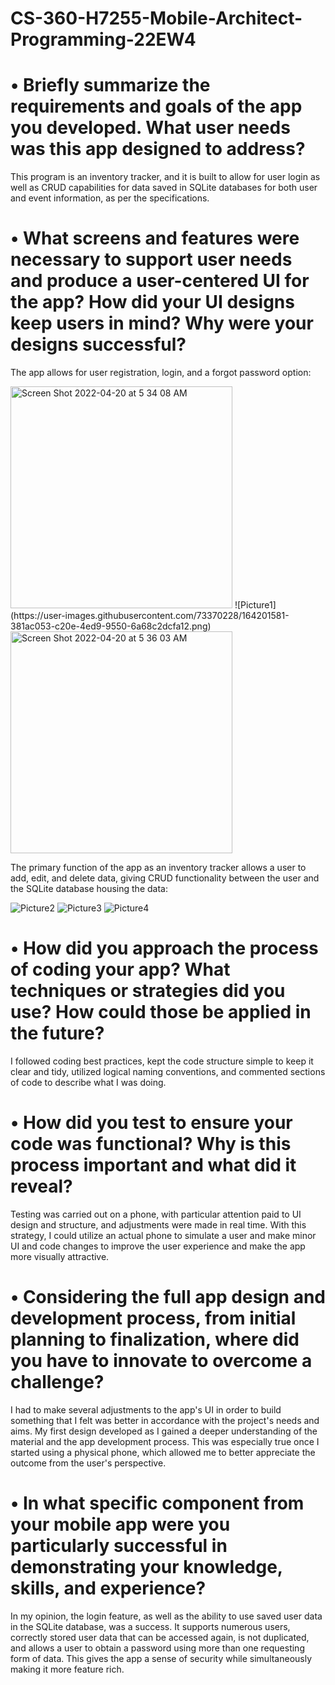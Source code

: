 # CS-360-H7255-Mobile-Architect-Programming-22EW4

# •	Briefly summarize the requirements and goals of the app you developed. What user needs was this app designed to address?

This program is an inventory tracker, and it is built to allow for user login as well as CRUD capabilities for data saved in SQLite databases for both user and event information, as per the specifications.

# •	What screens and features were necessary to support user needs and produce a user-centered UI for the app? How did your UI designs keep users in mind? Why were your designs successful?

The app allows for user registration, login, and a forgot password option: 

<img width="355" alt="Screen Shot 2022-04-20 at 5 34 08 AM" src="https://user-images.githubusercontent.com/73370228/164201414-992323b4-c054-4aa5-99dc-5e6bbda09a16.png">
![Picture1](https://user-images.githubusercontent.com/73370228/164201581-381ac053-c20e-4ed9-9550-6a68c2dcfa12.png)
<img width="355" alt="Screen Shot 2022-04-20 at 5 36 03 AM" src="https://user-images.githubusercontent.com/73370228/164201419-8e3b5125-151a-4b8a-96df-d1c6880478e5.png">


The primary function of the app as an inventory tracker allows a user to add, edit, and delete data, giving CRUD functionality between the user and the SQLite database housing the data:

![Picture2](https://user-images.githubusercontent.com/73370228/164201621-e589c3bc-ff2f-4188-a59a-fa0358e0dce3.png)
![Picture3](https://user-images.githubusercontent.com/73370228/164201627-9e1db991-e7da-4626-a9f0-8583f450ff32.png)
![Picture4](https://user-images.githubusercontent.com/73370228/164201629-da49e1c8-9165-400e-9ade-8e9f0b4ef982.png)

   
# •	How did you approach the process of coding your app? What techniques or strategies did you use? How could those be applied in the future?

I followed coding best practices, kept the code structure simple to keep it clear and tidy, utilized logical naming conventions, and commented sections of code to describe what I was doing.

# •	How did you test to ensure your code was functional? Why is this process important and what did it reveal?

Testing was carried out on a phone, with particular attention paid to UI design and structure, and adjustments were made in real time. With this strategy, I could utilize an actual phone to simulate a user and make minor UI and code changes to improve the user experience and make the app more visually attractive.

# •	Considering the full app design and development process, from initial planning to finalization, where did you have to innovate to overcome a challenge?

I had to make several adjustments to the app's UI in order to build something that I felt was better in accordance with the project's needs and aims. My first design developed as I gained a deeper understanding of the material and the app development process. This was especially true once I started using a physical phone, which allowed me to better appreciate the outcome from the user's perspective.

# •	In what specific component from your mobile app were you particularly successful in demonstrating your knowledge, skills, and experience?

In my opinion, the login feature, as well as the ability to use saved user data in the SQLite database, was a success. It supports numerous users, correctly stored user data that can be accessed again, is not duplicated, and allows a user to obtain a password using more than one requesting form of data. This gives the app a sense of security while simultaneously making it more feature rich.
